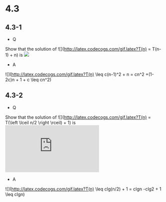 # 4.3

## 4.3-1

*  Q

Show that the solution of ![](http://latex.codecogs.com/gif.latex?T(n) = T(n-1) + n) is ![](http://latex.codecogs.com/gif.latex?O(n^2))

*  A

![](http://latex.codecogs.com/gif.latex?T(n) \leq c(n-1)^2 + n = cn^2 +(1-2c)n + 1 + c \leq cn^2)

## 4.3-2

*  Q

Show that the solution of ![](http://latex.codecogs.com/gif.latex?T(n) = T(\left \lceil n/2 \right \rceil) + 1) is ![](http://latex.codecogs.com/gif.latex?O(lgn))

*  A

![](http://latex.codecogs.com/gif.latex?T(n) \leq clg(n/2) + 1 = clgn -clg2 + 1 \leq clgn)
